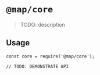# `@map/core`

> TODO: description

## Usage

```
const core = require('@map/core');

// TODO: DEMONSTRATE API
```
